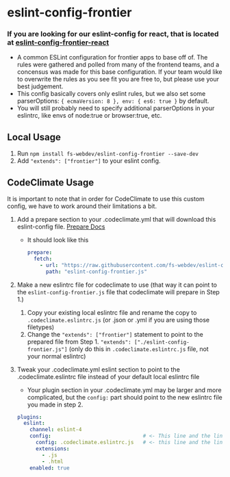 # eslint-config-frontier

### If you are looking for our eslint-config for react, that is located at [eslint-config-frontier-react](https://github.com/fs-webdev/eslint-config-frontier-react)

* A common ESLint configuration for frontier apps to base off of. The rules were gathered and polled from
  many of the frontend teams, and a concensus was made for this base configuration. If your team would
  like to overwrite the rules as you see fit you are free to, but please use your best judgement.
* This config basically covers only eslint rules, but we also set some parserOptions: `{ ecmaVersion: 8 }, env: { es6: true }` by default.
* You will still probably need to specify additional parserOptions in your eslintrc, like envs of node:true or browser:true, etc.

## Local Usage

1.  Run `npm install fs-webdev/eslint-config-frontier --save-dev`
2.  Add `"extends": ["frontier"]` to your eslint config.

## CodeClimate Usage

It is important to note that in order for CodeClimate to use this custom config, we have to work around their limitations a bit.

1.  Add a prepare section to your .codeclimate.yml that will download this eslint-config file. [Prepare Docs](https://docs.codeclimate.com/docs/configuring-the-prepare-step)
    * It should look like this
      ```yaml
      prepare:
        fetch:
          - url: "https://raw.githubusercontent.com/fs-webdev/eslint-config-frontier/master/index.js"
            path: "eslint-config-frontier.js"
      ```
2.  Make a new eslintrc file for codeclimate to use (that way it can point to the `eslint-config-frontier.js` file that codeclimate will prepare in Step 1.)

    1.  Copy your existing local eslintrc file and rename the copy to `.codeclimate.eslintrc.js` (or .json or .yml if you are using those filetypes)
    2.  Change the `"extends": ["frontier"]` statement to point to the prepared file from Step 1. `"extends": ["./eslint-config-frontier.js"]`
        (only do this in `.codeclimate.eslintrc.js` file, not your normal eslintrc)

3.  Tweak your .codeclimate.yml eslint section to point to the .codeclimate.eslintrc file instead of your default local eslintrc file
    * Your plugin section in your .codeclimate.yml may be larger and more complicated, but the `config:` part should point to the new eslintrc file you made in step 2.
    ```yaml
    plugins:
      eslint:
        channel: eslint-4
        config:                              # <- This line and the line below it are the important lines to add/tweak
          config: .codeclimate.eslintrc.js   # <- this line and the line above it are the important lines to add/tweak
          extensions:
            - .js
            - .html
        enabled: true
    ```
